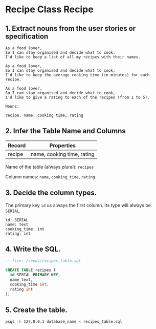 # Recipe Class Recipe

## 1. Extract nouns from the user stories or specification

```
As a food lover,
So I can stay organised and decide what to cook,
I'd like to keep a list of all my recipes with their names.

As a food lover,
So I can stay organised and decide what to cook,
I'd like to keep the average cooking time (in minutes) for each recipe.

As a food lover,
So I can stay organised and decide what to cook,
I'd like to give a rating to each of the recipes (from 1 to 5).
```

```
Nouns:

recipe, name, cooking time, rating
```

## 2. Infer the Table Name and Columns

| Record                | Properties          |
| --------------------- | ------------------  |
| recipe                | name, cooking time, rating

Name of the table (always plural): `recipes` 

Column names: `name`, `cooking_time`, `rating`

## 3. Decide the column types.

The primary key `id` us always the first column. Its type will always be `SERIAL`.

```
id: SERIAL
name: text
cooking_time: int
rating: int
```

## 4. Write the SQL.

```sql
-- file: /seeds/recipes_table.sql

CREATE TABLE recipes (
  id SERIAL PRIMARY KEY,
  name text,
  cooking_time int,
  rating int
);
```

## 5. Create the table.

```bash
psql -h 127.0.0.1 database_name < recipes_table.sql
```